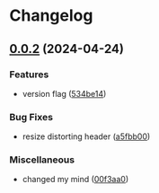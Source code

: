 # Changelog

## [0.0.2](https://github.com/leg100/pug/compare/v0.0.1...v0.0.2) (2024-04-24)


### Features

* version flag ([534be14](https://github.com/leg100/pug/commit/534be145f3c2a37e726435cd3e7f57ddc3e193a4))


### Bug Fixes

* resize distorting header ([a5fbb00](https://github.com/leg100/pug/commit/a5fbb00518dfcc34a863210a6258f0af554fe14d))


### Miscellaneous

* changed my mind ([00f3aa0](https://github.com/leg100/pug/commit/00f3aa077a1fdc17dfb67534a8f3d3bad4027378))
